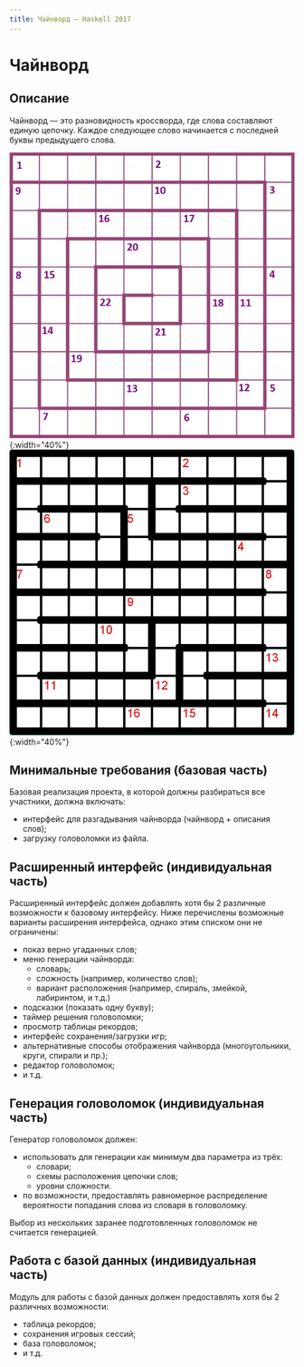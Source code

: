 ```yaml
---
title: Чайнворд — Haskell 2017
---
```


Чайнворд
========

Описание
--------

Чайнворд — это разновидность кроссворда, где слова составляют единую цепочку.
Каждое следующее слово начинается с последней буквы предыдущего слова.

![Спиральное расположение.](images/chainword_spiral.jpg){:width="40%"}
![Расположение лабиринтом.](images/chainword_maze.jpg){:width="40%"}

Минимальные требования (базовая часть)
--------------------------------------

Базовая реализация проекта, в которой должны разбираться все участники, должна включать:

- интерфейс для разгадывания чайнворда (чайнворд + описания слов);
- загрузку головоломки из файла.

Расширенный интерфейс (индивидуальная часть)
--------------------------------------------

Расширенный интерфейс должен добавлять хотя бы 2 различные возможности к базовому интерфейсу.
Ниже перечислены возможные варианты расширения интерфейса, однако этим списком они не ограничены:

- показ верно угаданных слов;
- меню генерации чайнворда:
  - словарь;
  - сложность (например, количество слов);
  - вариант расположения (например, спираль, змейкой, лабиринтом, и т.д.)
- подсказки (показать одну букву);
- таймер решения головоломки;
- просмотр таблицы рекордов;
- интерфейс сохранения/загрузки игр;
- альтернативные способы отображения чайнворда (многоугольники, круги, спирали и пр.);
- редактор головоломок;
- и т.д.

Генерация головоломок (индивидуальная часть)
--------------------------------------------

Генератор головоломок должен:

- использовать для генерации как минимум два параметра из трёх:
  - словари;
  - схемы расположения цепочки слов;
  - уровни сложности.
- по возможности, предоставлять равномерное распределение вероятности попадания слова из словаря в головоломку.

Выбор из нескольких заранее подготовленных головоломок не считается генерацией.

Работа с базой данных (индивидуальная часть)
--------------------------------------------

Модуль для работы с базой данных должен предоставлять хотя бы 2 различных возможности:

- таблица рекордов;
- сохранения игровых сессий;
- база головоломок;
- и т.д.

